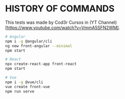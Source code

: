 # HISTORY OF COMMANDS

This tests was made by Cod3r Cursos in (YT Channel)[https://www.youtube.com/watch?v=VmmA5SFN2WM].

```bash
# Angular
npm i -g @angular/cli
ng new front-angular --minimal
npm start

# React
npx create-react-app front-react
npm start

# Vue
npm i -g @vue/cli
vue create front-vue
npm run serve
```